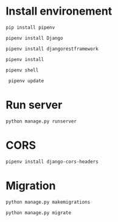 # Install environement

 `pip install pipenv`
 
 `pipenv install Django`
 
 `pipenv install djangorestframework`
 
 `pipenv install`
 
 `pipenv shell`
 
` pipenv update`

# Run server

 `python manage.py runserver`

# CORS
 
`pipenv install django-cors-headers`

# Migration

`python manage.py makemigrations`

`python manage.py migrate`



